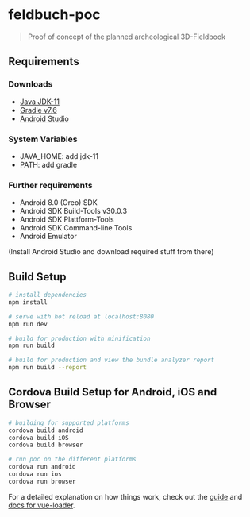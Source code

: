 # feldbuch-poc

> Proof of concept of the planned archeological 3D-Fieldbook

## Requirements

### Downloads 
 - [Java JDK-11](https://www.oracle.com/java/technologies/javase/jdk11-archive-downloads.html)
 - [Gradle v7.6](https://gradle.org/releases/)
 - [Android Studio](https://developer.android.com/studio)

### System Variables
- JAVA_HOME: add jdk-11
- PATH: add gradle

### Further requirements

- Android 8.0 (Oreo) SDK
- Android SDK Build-Tools v30.0.3
- Android SDK Plattform-Tools
- Android SDK Command-line Tools
- Android Emulator

(Install Android Studio and download required stuff from there)

## Build Setup

``` bash
# install dependencies
npm install

# serve with hot reload at localhost:8080
npm run dev

# build for production with minification
npm run build

# build for production and view the bundle analyzer report
npm run build --report
```

## Cordova Build Setup for Android, iOS and Browser

``` bash
# building for supported platforms
cordova build android
cordova build iOS
cordova build browser

# run poc on the different platforms
cordova run android
cordova run ios
cordova run browser
```


For a detailed explanation on how things work, check out the [guide](http://vuejs-templates.github.io/webpack/) and [docs for vue-loader](http://vuejs.github.io/vue-loader).

